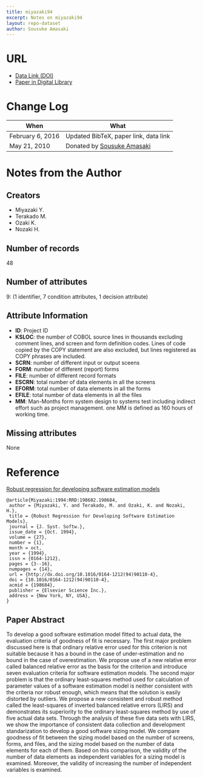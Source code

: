 ```yaml
---
title: miyazaki94
excerpt: Notes on miyazaki94
layout: repo-dataset
author: Sousuke Amasaki
---
```



# URL

* [Data Link (DOI)](https://doi.org/10.5281/zenodo.268465)
* [Paper in Digital Library](http://dx.doi.org/10.1016/0164-1212(94)90110-4)

# Change Log

When | What
---- | ----
February 6, 2016 | Updated BibTeX, paper link, data link
May 21, 2010 | Donated by [Sousuke Amasaki](/repo/people/data-donors/promise3.html)

# Notes from the Author

## Creators

 * Miyazaki Y.
 * Terakado M.
 * Ozaki K.
 * Nozaki H.

## Number of records

48

## Number of attributes

9: (1 identifier, 7 condition attributes, 1 decision attribute)

## Attribute Information

 * **ID**: Project ID
 * **KSLOC**: the number of COBOL source lines in thousands excluding comment lines, and screen and form definition codes.  Lines of code copied by the COPY statement are also excluded, but lines registered as COPY phrases are included.
 * **SCRN**: number of different input or output sceens
 * **FORM**: number of different (report) forms
 * **FILE**: number of different record formats
 * **ESCRN**: total number of data elements in all the screens
 * **EFORM**: total number of data elements in all the forms
 * **EFILE**: total number of data elements in all the files
 * **MM**: Man-Months form system design to systems test including indirect effort such as project management. one MM is defined as 160 hours of working time.

## Missing attributes

None

# Reference

[Robust regression for developing software estimation models](http://dl.acm.org/citation.cfm?id=198684%22)
```
@article{Miyazaki:1994:RRD:198682.198684,
 author = {Miyazaki, Y. and Terakado, M. and Ozaki, K. and Nozaki, H.},
 title = {Robust Regression for Developing Software Estimation Models},
 journal = {J. Syst. Softw.},
 issue_date = {Oct. 1994},
 volume = {27},
 number = {1},
 month = oct,
 year = {1994},
 issn = {0164-1212},
 pages = {3--16},
 numpages = {14},
 url = {http://dx.doi.org/10.1016/0164-1212(94)90110-4},
 doi = {10.1016/0164-1212(94)90110-4},
 acmid = {198684},
 publisher = {Elsevier Science Inc.},
 address = {New York, NY, USA},
}
```

## Paper Abstract

To develop a good software estimation model fitted to actual data, the evaluation criteria of goodness of fit is necessary. The first major problem discussed here is that ordinary relative error used for this criterion is not suitable because it has a bound in the case of under-estimation and no bound in the case of overestimation. We propose use of a new relative error called balanced relative error as the basis for the criterion and introduce seven evaluation criteria for software estimation models. The second major problem is that the ordinary least-squares method used for calculation of parameter values of a software estimation model is neither consistent with the criteria nor robust enough, which means that the solution is easily distorted by outliers. We propose a new consistent and robust method called the least-squares of inverted balanced relative errors (LIRS) and demonstrates its superiority to the ordinary least-squares method by use of five actual data sets. Through the analysis of these five data sets with LIRS, we show the importance of consistent data collection and development standarization to develop a good software sizing model. We compare goodness of fit between the sizing model based on the number of screens, forms, and files, and the sizing model based on the number of data elements for each of them. Based on this comparison, the validity of the number of data elements as independent variables for a sizing model is examined. Moreover, the validity of increasing the number of independent variables is examined.
